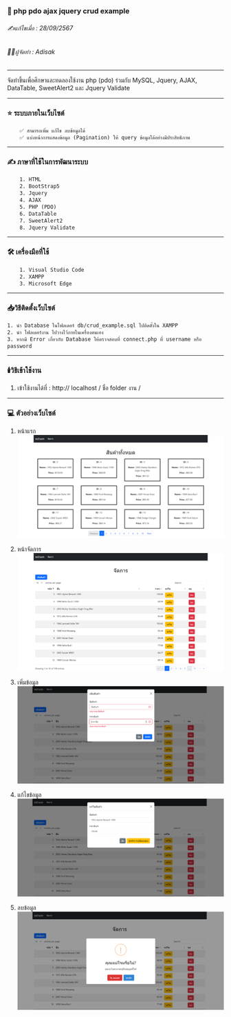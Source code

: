 ### 📖 php pdo ajax jquery crud example

###### ✍️แก้ไขเมื่อ : 28/09/2567

###### 👨‍💻ผู้จัดทำ : Adisak

---

จัดทำขึ้นเพื่อศึกษาและทดลองใช้งาน php (pdo) ร่วมกับ MySQL, Jquery, AJAX, DataTable, SweetAlert2 และ Jquery Validate

---

### ⭐ ระบบภายในเว็บไซต์

        ✅ สามารถเพิ่ม แก้ไข ลบข้อมูลได้
        ✅ แบ่งหน้าการแสดงข้อมูล (Pagination) ให้ query ข้อมูลได้อย่างมีประสิทธิภาพ


---

### ✍️ ภาษาที่ใช้ในการพัฒนาระบบ

        1. HTML
        2. BootStrap5
        3. Jquery
        4. AJAX
        5. PHP (PDO)
        6. DataTable
        7. SweetAlert2
        8. Jquery Validate

---

### 🛠️ เครื่องมือที่ใช้

        1. Visual Studio Code
        2. XAMPP
        3. Microsoft Edge

---

### 📥วิธีติดตั้งเว็บไซต์

    1. นำ Database ในโฟลเดอร์ db/crud_example.sql ไปติดตั้งใน XAMPP
    2. นำ โฟลเดอร์งาน ไปวางไว้ภายในเครื่องตนเอง
    3. หากมี Error เกี่ยวกับ Database ให้ตรวจสอบที่ connect.php ที่ username หรือ password

---

### 🕯️วิธีเข้าใช้งาน

   1. เข้าใช้งานได้ที่ : http:// localhost / ชื่อ folder งาน /
---


### 💻 ตัวอย่างเว็บไซต์

1. หน้าแรก
   ![index](https://github.com/Adisak-KS/php-pdo-ajax-jquery-crud-example/blob/main/previews/01_index.png)

2. หน้าจัดการ
   ![index](https://github.com/Adisak-KS/php-pdo-ajax-jquery-crud-example/blob/main/previews/02_manag.png)

3. เพิ่มข้อมูล
   ![index](https://github.com/Adisak-KS/php-pdo-ajax-jquery-crud-example/blob/main/previews/03_add.png)

4. แก้ไขข้อมูล
   ![index](https://github.com/Adisak-KS/php-pdo-ajax-jquery-crud-example/blob/main/previews/04_edit.png)

5. ลบข้อมูล
   ![index](https://github.com/Adisak-KS/php-pdo-ajax-jquery-crud-example/blob/main/previews/05_del.png)




